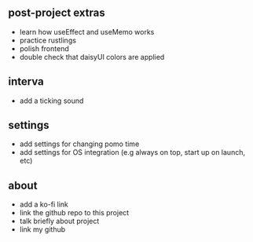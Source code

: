 ## post-project extras

- learn how useEffect and useMemo works
- practice rustlings
- polish frontend
- double check that daisyUI colors are applied

## interva

<!-- - add pause, play and reset buttons -->
<!-- - find a library to use time -->
<!-- - implement timer logic -->
<!-- - add new colors for when break vs long break vs focus -->
<!-- - add a cooler sound when reaching the long break -->

- add a ticking sound

## settings

- add settings for changing pomo time
- add settings for OS integration (e.g always on top, start up on launch, etc)

## about

- add a ko-fi link
- link the github repo to this project
- talk briefly about project
- link my github
